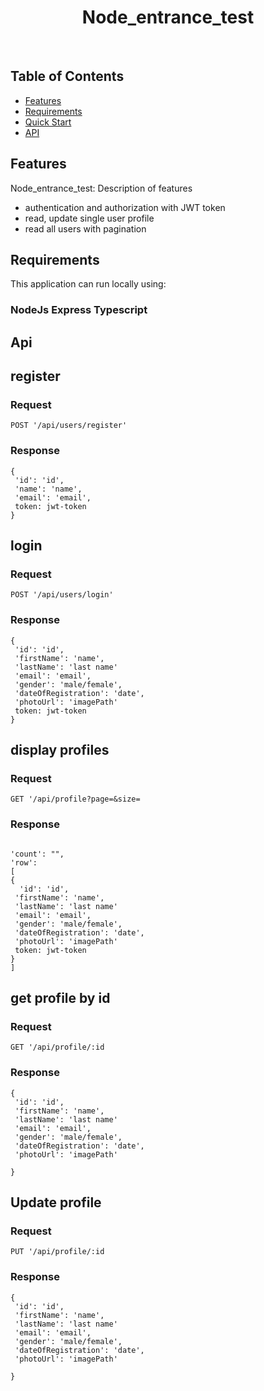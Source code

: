 <h1 align="center"> Node_entrance_test </h1> <br>

## Table of Contents

- [Features](#features)
- [Requirements](#requirements)
- [Quick Start](#quick-start)
- [API](#requirements)

## Features

Node_entrance_test:  Description of features 
* authentication and authorization with JWT token
* read, update single user profile
* read all users with pagination

## Requirements
This application can run locally using: 

### NodeJs  Express  Typescript

## Api 

## register 
### Request 
`POST '/api/users/register'`
### Response

``` 
{
 'id': 'id',
 'name': 'name',
 'email': 'email',
 token: jwt-token
}
```

## login 
### Request 
`POST '/api/users/login'`
### Response

``` 
{
 'id': 'id',
 'firstName': 'name',
 'lastName': 'last name'
 'email': 'email',
 'gender': 'male/female',
 'dateOfRegistration': 'date',
 'photoUrl': 'imagePath'
 token: jwt-token
}
```

## display profiles 
### Request 
`GET '/api/profile?page=&size=`
### Response

``` 

'count': "",
'row': 
[
{
  'id': 'id',
 'firstName': 'name',
 'lastName': 'last name'
 'email': 'email',
 'gender': 'male/female',
 'dateOfRegistration': 'date',
 'photoUrl': 'imagePath'
 token: jwt-token
}
]

```

## get profile by id  
### Request 
`GET '/api/profile/:id`
### Response

``` 
{
 'id': 'id',
 'firstName': 'name',
 'lastName': 'last name'
 'email': 'email',
 'gender': 'male/female',
 'dateOfRegistration': 'date',
 'photoUrl': 'imagePath'
 
}
```


## Update profile  
### Request 
`PUT '/api/profile/:id`
### Response

``` 
{
 'id': 'id',
 'firstName': 'name',
 'lastName': 'last name'
 'email': 'email',
 'gender': 'male/female',
 'dateOfRegistration': 'date',
 'photoUrl': 'imagePath'
 
}
```
